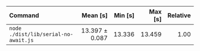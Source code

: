 | Command                              |       Mean [s] | Min [s] | Max [s] | Relative |
| :----------------------------------- | -------------: | ------: | ------: | -------: |
| `node ./dist/lib/serial-no-await.js` | 13.397 ± 0.087 |  13.336 |  13.459 |     1.00 |
